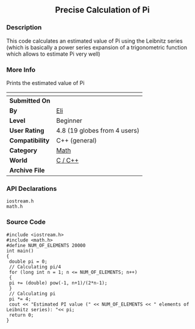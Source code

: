 ﻿<div align="center">

## Precise Calculation of Pi


</div>

### Description

This code calculates an estimated value of Pi using the Leibnitz series (which is basically a power series expansion of a trigonometric function which allows to estimate Pi very well)
 
### More Info
 
Prints the estimated value of Pi


<span>             |<span>
---                |---
**Submitted On**   |
**By**             |[Eli](https://github.com/Planet-Source-Code/PSCIndex/blob/master/ByAuthor/eli.md)
**Level**          |Beginner
**User Rating**    |4.8 (19 globes from 4 users)
**Compatibility**  |C\+\+ \(general\)
**Category**       |[Math](https://github.com/Planet-Source-Code/PSCIndex/blob/master/ByCategory/math__3-12.md)
**World**          |[C / C\+\+](https://github.com/Planet-Source-Code/PSCIndex/blob/master/ByWorld/c-c.md)
**Archive File**   |[](https://github.com/Planet-Source-Code/eli-precise-calculation-of-pi__3-360/archive/master.zip)

### API Declarations

```
iostream.h
math.h
```


### Source Code

```
#include <iostream.h>
#include <math.h>
#define NUM_OF_ELEMENTS 20000
int main()
{
 double pi = 0;
 // Calculating pi/4
 for (long int n = 1; n <= NUM_OF_ELEMENTS; n++)
 {
 pi += (double) pow(-1, n+1)/(2*n-1);
 }
 // Calculating pi
 pi *= 4;
 cout << "Estimated PI value (" << NUM_OF_ELEMENTS << " elements of Leibnitz series): "<< pi;
 return 0;
}
```

